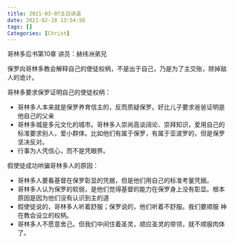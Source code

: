 ```yaml
---
title: 2021-03-07主日讲道
date: 2021-02-18 13:54:56
tags: []
Categories: [Christ]
---
```


哥林多后书第10章
讲员：赫纬洲弟兄

保罗向哥林多教会解释自己的使徒权柄，不是出于自己，乃是为了主交账，除掉敌人的诡计。

哥林多要求保罗证明自己的使徒权柄：

- 哥林多人本来就是保罗养育信主的，反而质疑保罗。好比儿子要求爸爸证明是他自己的父亲
- 哥林多城是多元文化的城市。哥林多人崇尚高谈阔论、崇拜知识，爱用自己的标准要求别人，爱小群体。比如他们有属于保罗，有属于亚波罗的，但是保罗坚决反对。
- 行事为人凭信心，而不是凭眼界。



假使徒成功哄骗哥林多人的原因：

- 哥林多人要看基督在保罗彰显的凭据，但是他们用自己的标准考量凭据。
- 哥林多人认为保罗的软弱，是他们觉得基督的能力在保罗身上没有彰显。根本原因是因为他们没有认识到主的道
- 假使徒说的，哥林多人听着舒服；保罗说的，他们听着不舒服。我们要顺服 神在教会设立的权柄。
- 哥林多人不愿意舍己。但我们中间住着圣灵，顺应圣灵的带领，就不顺服肉体了。